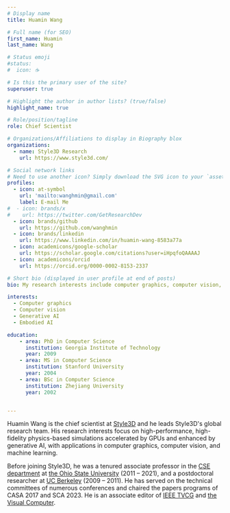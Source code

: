 ```yaml
---
# Display name
title: Huamin Wang

# Full name (for SEO)
first_name: Huamin
last_name: Wang

# Status emoji
#status:
#  icon: ☕️

# Is this the primary user of the site?
superuser: true

# Highlight the author in author lists? (true/false)
highlight_name: true

# Role/position/tagline
role: Chief Scientist

# Organizations/Affiliations to display in Biography blox
organizations:
  - name: Style3D Research
    url: https://www.style3d.com/

# Social network links
# Need to use another icon? Simply download the SVG icon to your `assets/media/icons/` folder.
profiles:
  - icon: at-symbol
    url: 'mailto:wanghmin@gmail.com'
    label: E-mail Me
#  - icon: brands/x
#    url: https://twitter.com/GetResearchDev
  - icon: brands/github
    url: https://github.com/wanghmin
  - icon: brands/linkedin
    url: https://www.linkedin.com/in/huamin-wang-8583a77a
  - icon: academicons/google-scholar
    url: https://scholar.google.com/citations?user=iHpqfoQAAAAJ
  - icon: academicons/orcid
    url: https://orcid.org/0000-0002-8153-2337

# Short bio (displayed in user profile at end of posts)
bio: My research interests include computer graphics, computer vision, generative AI, and embodied AI.

interests:
  - Computer graphics
  - Computer vision
  - Generative AI
  - Embodied AI

education:  
    - area: PhD in Computer Science
      institution: Georgia Institute of Technology
      year: 2009
    - area: MS in Computer Science
      institution: Stanford University
      year: 2004
    - area: BSc in Computer Science
      institution: Zhejiang University
      year: 2002      


---
```

Huamin Wang is the chief scientist at [Style3D](https://www.style3d.com) and he leads Style3D's global research team. His research interests focus on high-performance, high-fidelity physics-based simulations accelerated by GPUs and enhanced by generative AI, with applications in computer graphics, computer vision, and machine learning.

Before joining Style3D, he was a tenured associate professor in the [CSE department](https://cse.osu.edu/) at [the Ohio State University](https://www.osu.edu) (2011 – 2021), and a postdoctoral researcher at [UC Berkeley](https://www.berkeley.edu/) (2009 – 2011).
He has served on the technical committees of numerous conferences and chaired the papers programs of CASA 2017 and SCA 2023. He is an associate editor of [IEEE TVCG](https://ieeexplore.ieee.org/xpl/RecentIssue.jsp?punumber=2945) and [the Visual Computer](https://link.springer.com/journal/371).
